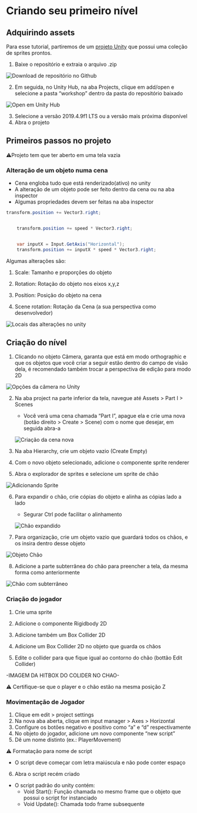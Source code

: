 # Criando seu primeiro nível
## Adquirindo assets

Para esse tutorial, partiremos de um [projeto Unity](https://github.com/Duerno/unity-for-women-at-unb) que possui uma coleção de sprites prontos.

1. Baixe o repositório e extraia o arquivo .zip

![Download de repositório no Github](https://cdn.discordapp.com/attachments/1105270961391030293/1113536584994799676/image.png)

2. Em seguida, no Unity Hub, na aba Projects, clique em add/open e selecione a pasta “workshop” dentro da pasta do repositório baixado

![Open em Unity Hub](https://cdn.discordapp.com/attachments/1105270961391030293/1113537054714908764/image.png)

3. Selecione a versão 2019.4.9f1 LTS ou a versão mais próxima disponível
4. Abra o projeto

## Primeiros passos no projeto

⚠Projeto tem que ter aberto em uma tela vazia


### Alteração de um objeto numa cena

- Cena engloba tudo que está renderizado(ativo) no unity
- A alteração de um objeto pode ser feito dentro da cena ou na aba inspector 
- Algumas propriedades devem ser feitas na aba inspector  

```C#
transform.position += Vector3.right;


	transform.position += speed * Vector3.right;


	var inputX = Input.GetAxis("Horizontal");
	transform.position += inputX * speed * Vector3.right;

```

Algumas alterações são:
1. Scale: Tamanho e proporções do objeto

2. Rotation: Rotação do objeto nos eixos x,y,z

3. Position: Posição do objeto na cena

4. Scene rotation: Rotação da Cena (a sua perspectiva como desenvolvedor)

![Locais das alterações no unity](https://cdn.discordapp.com/attachments/1105270961391030293/1113538043568197715/Object_shenags.png)


## Criação do nível

1. Clicando no objeto Câmera, garanta que está em modo orthographic e que os objetos que você criar a seguir estão dentro do campo de visão dela, é recomendado também trocar a perspectiva de edição para modo 2D

![Opções da câmera no Unity](https://media.discordapp.net/attachments/1105270961391030293/1113529900033388685/image.png?width=849&height=311)

2. Na aba project na parte inferior da tela, navegue até Assets > Part I > Scenes
   - Você verá uma cena chamada “Part I”, apague ela e crie uma nova (botão direito > Create > Scene) com o nome que desejar, em seguida abra-a

   ![Criação da cena nova](https://media.discordapp.net/attachments/1105270961391030293/1113525288752644107/image.png?width=514&height=412)
  
3. Na aba Hierarchy, crie um objeto vazio (Create Empty)

4. Com o novo objeto selecionado, adicione o componente sprite renderer

5. Abra o explorador de sprites e selecione um sprite de chão

![Adicionando Sprite](https://cdn.discordapp.com/attachments/1105270961391030293/1113538683723841678/image.png)

6. Para expandir o chão, crie cópias do objeto e alinha as cópias lado a lado
   - Segurar Ctrl pode facilitar o alinhamento

   ![Chão expandido](https://media.discordapp.net/attachments/1105270961391030293/1113539344284778676/image.png?width=704&height=412)

7. Para organização, crie um objeto vazio que guardará todos os chãos, e os insira dentro desse objeto

![Objeto Chão](https://media.discordapp.net/attachments/1105270961391030293/1113539931629961418/image.png?width=326&height=230)

8. Adicione a parte subterrânea do chão para preencher a tela, da mesma forma como anteriormente

![Chão com subterrâneo](https://media.discordapp.net/attachments/1105270961391030293/1113542234986512487/image.png?width=731&height=408)

### Criação do jogador

1. Crie uma sprite

2. Adicione o componente Rigidbody 2D

3. Adicione também um Box Collider 2D

4. Adicione um Box Collider 2D no objeto que guarda os chãos

5. Edite o collider para que fique igual ao contorno do chão (bottão Edit Collider)

-IMAGEM DA HITBOX DO COLIDER NO CHAO-

⚠ Certifique-se que o player e o chão estão na mesma posição Z


### Movimentação de Jogador

1. Clique em edit > project settings
2. Na nova aba aberta, clique em input manager > Axes > Horizontal
3. Configure os botões negativo e positivo como “a” e “d” respectivamente
4. No objeto do jogador, adicione um novo componente “new script”
5. Dê um nome distinto (ex.: PlayerMovement)

⚠ Formatação para nome de script
- O script deve começar com letra maiúscula e não pode conter espaço 

6. Abra o script recém criado
- O script padrão do unity contém:
  - Void Start(): Função chamada no mesmo frame que o objeto que possui o script for instanciado
  - Void Update(): Chamada todo frame subsequente


